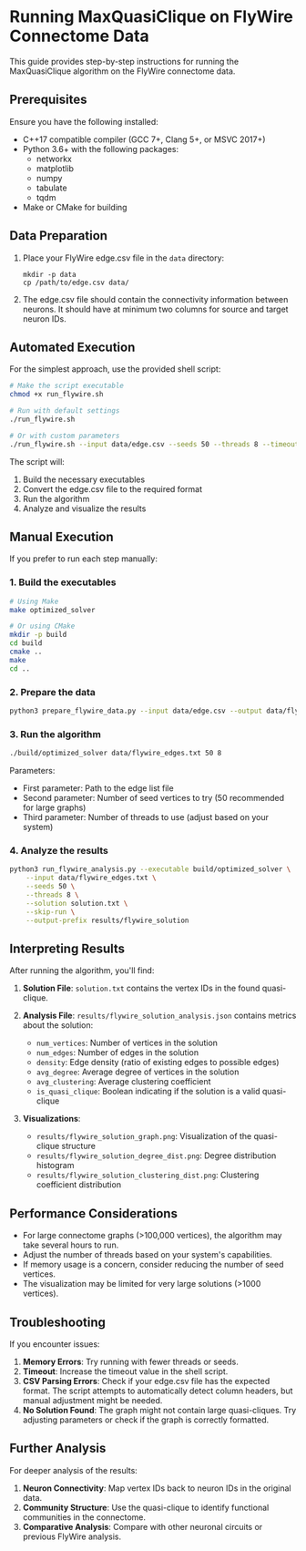 # Running MaxQuasiClique on FlyWire Connectome Data

This guide provides step-by-step instructions for running the MaxQuasiClique algorithm on the FlyWire connectome data.

## Prerequisites

Ensure you have the following installed:
- C++17 compatible compiler (GCC 7+, Clang 5+, or MSVC 2017+)
- Python 3.6+ with the following packages:
  - networkx
  - matplotlib
  - numpy
  - tabulate
  - tqdm
- Make or CMake for building

## Data Preparation

1. Place your FlyWire edge.csv file in the `data` directory:
   ```
   mkdir -p data
   cp /path/to/edge.csv data/
   ```

2. The edge.csv file should contain the connectivity information between neurons. It should have at minimum two columns for source and target neuron IDs.

## Automated Execution

For the simplest approach, use the provided shell script:

```bash
# Make the script executable
chmod +x run_flywire.sh

# Run with default settings
./run_flywire.sh

# Or with custom parameters
./run_flywire.sh --input data/edge.csv --seeds 50 --threads 8 --timeout 3600
```

The script will:
1. Build the necessary executables
2. Convert the edge.csv file to the required format
3. Run the algorithm
4. Analyze and visualize the results

## Manual Execution

If you prefer to run each step manually:

### 1. Build the executables

```bash
# Using Make
make optimized_solver

# Or using CMake
mkdir -p build
cd build
cmake ..
make
cd ..
```

### 2. Prepare the data

```bash
python3 prepare_flywire_data.py --input data/edge.csv --output data/flywire_edges.txt
```

### 3. Run the algorithm

```bash
./build/optimized_solver data/flywire_edges.txt 50 8
```

Parameters:
- First parameter: Path to the edge list file
- Second parameter: Number of seed vertices to try (50 recommended for large graphs)
- Third parameter: Number of threads to use (adjust based on your system)

### 4. Analyze the results

```bash
python3 run_flywire_analysis.py --executable build/optimized_solver \
    --input data/flywire_edges.txt \
    --seeds 50 \
    --threads 8 \
    --solution solution.txt \
    --skip-run \
    --output-prefix results/flywire_solution
```

## Interpreting Results

After running the algorithm, you'll find:

1. **Solution File**: `solution.txt` contains the vertex IDs in the found quasi-clique.

2. **Analysis File**: `results/flywire_solution_analysis.json` contains metrics about the solution:
   - `num_vertices`: Number of vertices in the solution
   - `num_edges`: Number of edges in the solution
   - `density`: Edge density (ratio of existing edges to possible edges)
   - `avg_degree`: Average degree of vertices in the solution
   - `avg_clustering`: Average clustering coefficient
   - `is_quasi_clique`: Boolean indicating if the solution is a valid quasi-clique

3. **Visualizations**:
   - `results/flywire_solution_graph.png`: Visualization of the quasi-clique structure
   - `results/flywire_solution_degree_dist.png`: Degree distribution histogram
   - `results/flywire_solution_clustering_dist.png`: Clustering coefficient distribution

## Performance Considerations

- For large connectome graphs (>100,000 vertices), the algorithm may take several hours to run.
- Adjust the number of threads based on your system's capabilities.
- If memory usage is a concern, consider reducing the number of seed vertices.
- The visualization may be limited for very large solutions (>1000 vertices).

## Troubleshooting

If you encounter issues:

1. **Memory Errors**: Try running with fewer threads or seeds.
2. **Timeout**: Increase the timeout value in the shell script.
3. **CSV Parsing Errors**: Check if your edge.csv file has the expected format. The script attempts to automatically detect column headers, but manual adjustment might be needed.
4. **No Solution Found**: The graph might not contain large quasi-cliques. Try adjusting parameters or check if the graph is correctly formatted.

## Further Analysis

For deeper analysis of the results:

1. **Neuron Connectivity**: Map vertex IDs back to neuron IDs in the original data.
2. **Community Structure**: Use the quasi-clique to identify functional communities in the connectome.
3. **Comparative Analysis**: Compare with other neuronal circuits or previous FlyWire analysis.